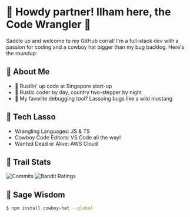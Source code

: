 # 🤠 Howdy partner! Ilham here, the Code Wrangler 🐴

Saddle up and welcome to my GitHub corral! I'm a full-stack dev with a passion for coding and a cowboy hat bigger than my bug backlog. Here's the roundup:

## 🐎 About Me

- 🔭 Rustlin' up code at Singapore start-up
- 🌵 Rustic coder by day, country two-stepper by night
- 🤠 My favorite debugging tool? Lassoing bugs like a wild mustang

## 🌵 Tech Lasso

- Wrangling Languages: JS & TS
- Cowboy Code Editors: VS Code all the way!
- Wanted Dead or Alive: AWS Cloud

## 🤠 Trail Stats

![Commits](https://img.shields.io/github/last-commit/your-username/your-repo?style=for-the-badge)
![Bandit Ratings](https://img.shields.io/badge/Bandit%20Ratings-5%2F5-yellow?style=for-the-badge)

## 🤠 Sage Wisdom

```bash
$ npm install cowboy-hat --global
